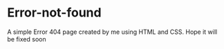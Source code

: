 # Error-not-found
A simple Error 404 page created by me using HTML and CSS. Hope it will be fixed soon
